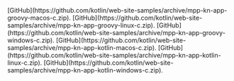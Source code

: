 <span class="multi-language-span" data-lang="groovy" data-os="macos">
[GitHub](https://github.com/kotlin/web-site-samples/archive/mpp-kn-app-groovy-macos-c.zip).
</span>
<span class="multi-language-span" data-lang="groovy" data-os="linux">
[GitHub](https://github.com/kotlin/web-site-samples/archive/mpp-kn-app-groovy-linux-c.zip).
</span>
<span class="multi-language-span" data-lang="groovy" data-os="windows">
[GitHub](https://github.com/kotlin/web-site-samples/archive/mpp-kn-app-groovy-windows-c.zip).
</span>
<span class="multi-language-span" data-lang="kotlin" data-os="macos">
[GitHub](https://github.com/kotlin/web-site-samples/archive/mpp-kn-app-kotlin-macos-c.zip).
</span>
<span class="multi-language-span" data-lang="kotlin" data-os="linux">
[GitHub](https://github.com/kotlin/web-site-samples/archive/mpp-kn-app-kotlin-linux-c.zip).
</span>
<span class="multi-language-span" data-lang="kotlin" data-os="windows">
[GitHub](https://github.com/kotlin/web-site-samples/archive/mpp-kn-app-kotlin-windows-c.zip).
</span>
